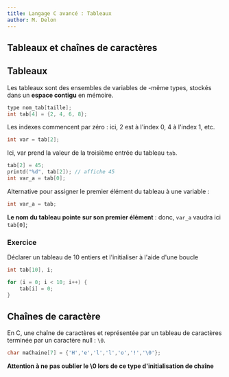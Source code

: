 ```yaml
---
title: Langage C avancé : Tableaux
author: M. Delon
---
```

Tableaux et chaînes de caractères
----------

## Tableaux

Les tableaux sont des ensembles de variables de -même types, stockés dans un **espace contigu** en mémoire.

```c
type nom_tab[taille];
int tab[4] = {2, 4, 6, 8};
```

Les indexes commencent par zéro : ici, 2 est à l'index 0, 4 à l'index 1, etc.

```c
int var = tab[2];
```
Ici, var prend la valeur de la troisième entrée du tableau `tab`.


```c
tab[2] = 45;
printd("%d", tab[2]); // affiche 45
int var_a = tab[0];
```

Alternative pour assigner le premier élément du tableau à une variable :
```c
int var_a = tab;
```
**Le nom du tableau pointe sur son premier élément** : donc, `var_a` vaudra ici `tab[0]`;

### Exercice
Déclarer un tableau de 10 entiers et l'initialiser à l'aide d'une boucle
```c
int tab[10], i;

for (i = 0; i < 10; i++) {
	tab[i] = 0;
}
```

## Chaînes de caractère
En C, une chaîne de caractères et représentée par un tableau de caractères terminée par un caractère null : `\0`.

```c
char maChaine[7] = {'H','e','l','l','o','!','\0'};
```
**Attention à ne pas oublier le \0 lors de ce type d'initialisation de chaîne**
